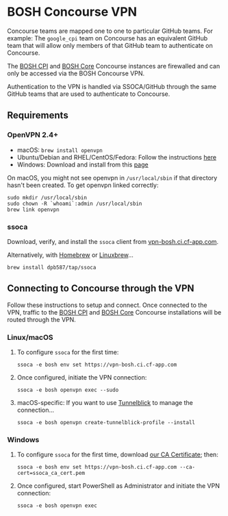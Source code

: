 # BOSH Concourse VPN

Concourse teams are mapped one to one to particular GitHub teams. For example: The `google_cpi` team on Concourse has an equivalent GitHub team that will allow only members of that GitHub team to authenticate on Concourse.

The [BOSH CPI](https://bosh-cpi.ci.cf-app.com) and [BOSH Core](https://main.bosh-ci.cf-app.com/) Concourse instances are firewalled and can only be accessed via the BOSH Concourse VPN.

Authentication to the VPN is handled via SSOCA/GitHub through the same GitHub teams that are used to authenticate to Concourse.

## Requirements

### OpenVPN 2.4+

- macOS: `brew install openvpn`
- Ubuntu/Debian and RHEL/CentOS/Fedora: Follow the instructions [here](https://community.openvpn.net/openvpn/wiki/OpenvpnSoftwareRepos)
- Windows: Download and install from this [page](https://openvpn.net/index.php/open-source/downloads.html)

On macOS, you might not see openvpn in `/usr/local/sbin` if that directory hasn't been created. To get openvpn linked correctly:
```
sudo mkdir /usr/local/sbin
sudo chown -R `whoami`:admin /usr/local/sbin
brew link openvpn
```

### ssoca

Download, verify, and install the `ssoca` client from [vpn-bosh.ci.cf-app.com](https://vpn-bosh.ci.cf-app.com).

Alternatively, with [Homebrew](https://brew.sh/) or [Linuxbrew](http://linuxbrew.sh/)...

 ```
 brew install dpb587/tap/ssoca
 ```

## Connecting to Concourse through the VPN

Follow these instructions to setup and connect. Once connected to the VPN, traffic to the [BOSH CPI](https://bosh-cpi.ci.cf-app.com) and [BOSH Core](https://main.bosh-ci.cf-app.com/) Concourse installations will be routed through the VPN.

### Linux/macOS

1. To configure `ssoca` for the first time:

    ```
    ssoca -e bosh env set https://vpn-bosh.ci.cf-app.com
    ```

2. Once configured, initiate the VPN connection:

    ```
    ssoca -e bosh openvpn exec --sudo
    ```

3. macOS-specific: If you want to use [Tunnelblick](https://tunnelblick.net/) to manage the connection...

    ```
    ssoca -e bosh openvpn create-tunnelblick-profile --install
    ```


### Windows

1. To configure `ssoca` for the first time, download [our CA Certificate](ssoca_ca_cert.pem); then:

    ```
    ssoca -e bosh env set https://vpn-bosh.ci.cf-app.com --ca-cert=ssoca_ca_cert.pem
    ```

2. Once configured, start PowerShell as Administrator and initiate the VPN connection:

    ```
    ssoca -e bosh openvpn exec
    ```
